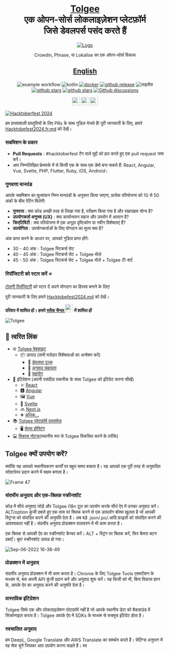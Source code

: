 <h1 align="center" style="border-bottom: none">
    <b>
        <a href="https://tolgee.io">Tolgee</a><br>
    </b>
    एक ओपन-सोर्स लोकलाइज़ेशन प्लेटफ़ॉर्म<br/> जिसे डेवलपर्स पसंद करते हैं
    <br>
</h1>

<div align="center">

[![Logo](https://user-images.githubusercontent.com/18496315/188628892-33fcc282-26f1-4035-8105-95952bd93de9.svg)](https://tolgee.io)

Crowdin, Phrase, या Lokalise का एक ओपन-सोर्स विकल्प

<h2 align="center" style="border-bottom: none">

[**English**](README.md)

</h2>

![example workflow](https://github.com/tolgee/tolgee-platform/actions/workflows/test.yml/badge.svg)
![kotlin](https://img.shields.io/github/languages/top/tolgee/tolgee-platform)
[![docker](https://img.shields.io/docker/v/tolgee/tolgee/latest?label=DockerHub)](https://hub.docker.com/repository/docker/tolgee/tolgee)
[![github release](https://img.shields.io/github/v/release/tolgee/tolgee-platform?label=GitHub%20Release)](https://github.com/tolgee/tolgee-platform/releases/latest)
![लाइसेंस](https://img.shields.io/badge/license-Apache%202%20%2F%20Tolgee%20EL-blue)
[![github stars](https://img.shields.io/github/stars/tolgee/tolgee-js?style=social&label=Tolgee%20JS)](https://github.com/tolgee/tolgee-js)
[![github stars](https://img.shields.io/github/stars/tolgee/tolgee-platform?style=social&label=Tolgee%20Platform)](https://github.com/tolgee/tolgee-platform)
[![Github discussions](https://img.shields.io/github/discussions/tolgee/tolgee-platform)](https://github.com/tolgee/tolgee-platform/discussions)
</div>

<div align="center">

[<img src="https://img.shields.io/badge/-Facebook-424549?style=social&logo=facebook" height=25 />](https://www.facebook.com/Tolgee.i18n)
[<img src="https://img.shields.io/badge/-Twitter-424549?style=social&logo=twitter" height=25 />](https://twitter.com/Tolgee_i18n)
[<img src="https://img.shields.io/badge/-Linkedin-424549?style=social&logo=linkedin" height=25 />](https://www.linkedin.com/company/tolgee)
</div>

[![Hacktoberfest 2024](https://github.com/user-attachments/assets/c25ea58a-4bcf-4cd1-8fb6-e418466a57cf)](./Hacktobefest2024.md)

हम प्रभावशाली प्रस्तुतियों के लिए PRs के साथ गुडिज़ भेजते हैं! पूरी जानकारी के लिए, हमारे [Hacktobefest2024.fr.md](Hacktobefest2024.fr.md) को देखें।

### सबमिशन के प्रकार
- **Pull Requests** : #hacktoberfest टैग वाले मुद्दों को हल करते हुए एक pull request जमा करें।
- आप निम्नलिखित फ्रेमवर्क में से किसी एक के साथ एक डेमो बना सकते हैं: React, Angular, Vue, Svelte, PHP, Flutter, Ruby, iOS, Android।

### गुणवत्ता मानदंड

आपके सबमिशन का मूल्यांकन निम्न मानदंडों के अनुसार किया जाएगा, प्रत्येक परियोजना को 10 से 50 अंकों के बीच रेटिंग मिलेगी:
- **गुणवत्ता** : क्या कोड अच्छी तरह से लिखा गया है, परीक्षण किया गया है और रखरखाव योग्य है?
- **उपयोगकर्ता अनुभव (UX)** : क्या कार्यान्वयन सहज और उपयोग में आसान है?
- **क्रिएटिविटी** : क्या परियोजना में एक अनूठा दृष्टिकोण या नवीन विशेषताएं हैं?
- **उपयोगिता** : उपयोगकर्ताओं के लिए योगदान का मूल्य क्या है?
    
अंक प्राप्त करने के आधार पर, आपको गुडिज़ प्राप्त होंगे:
    
- 30 - 40 अंक : Tolgee स्टिकर्स सेट
- 40 - 45 अंक : Tolgee स्टिकर्स सेट + Tolgee मोज़े
- 45 - 50 अंक : Tolgee स्टिकर्स सेट + Tolgee मोज़े + Tolgee टी-शर्ट

### रिपॉजिटरी को स्टार करें ⭐

[टोलगी रिपॉजिटरी](https://github.com/tolgee/tolgee-platform) को स्टार दें अपने योगदान का हिस्सा बनाने के लिए!

पूरी जानकारी के लिए हमारे [Hacktobefest2024.md](../Hacktobefest2024.md) को देखें।

**परिवार में शामिल हों। हमारे [स्लैक चैनल <img src="https://img.shields.io/badge/-Tolgee कम्युनिटी-424549?style=social&logo=slack" height=25 />](https://join.slack.com/t/tolgeecommunity/shared_invite/zt-195isb5u8-_RcSRgVJfvgsPpOBIok~IQ) में शामिल हों**

![Tolgee](https://user-images.githubusercontent.com/18496315/188632536-3547fd70-755c-4a32-9b1e-fb1afbf84b33.png)

## 🔗 त्वरित लिंक
- 🌐 [Tolgee वेबसाइट](https://tolgee.io)
  - 📦 उत्पाद (सभी मज़ेदार विशेषताओं का अन्वेषण करें)
    - 🔧 [डेवलपर टूल्स](https://tolgee.io/features/dev-tools)
    - 📝 [अनुवाद सहायता](https://tolgee.io/features/translation-assistance)
    - 🤝 [सहयोग](https://tolgee.io/features/collaboration)
- 🔌 इंटिग्रेशन (अपनी पसंदीदा तकनीक के साथ Tolgee को इंटिग्रेट करना सीखें)
  - ⚛️ [React](https://tolgee.io/integrations/react)
  - 🅰️ [Angular](https://tolgee.io/integrations/angular)
  - 🖼 [Vue](https://tolgee.io/integrations/vue)
  - 🧩 [Svelte](https://tolgee.io/integrations/svelte)
  - 🔜 [Next.js](https://tolgee.io/integrations/next)
  - ➕ [अधिक...](https://tolgee.io/integrations/all)
- 📚 [Tolgee प्लेटफ़ॉर्म दस्तावेज़](https://tolgee.io/docs/platform)
  - 🖥️ [सेल्फ होस्टिंग](https://tolgee.io/docs/platform/self_hosting/running_with_docker)
- 💻 [विकास नोट्स](../DEVELOPMENT.md)(स्थानीय रूप से Tolgee विकसित करने के तरीके)

## Tolgee क्यों उपयोग करें?

क्योंकि यह आपको स्थानीयकरण कार्यों पर बहुत समय बचाता है। यह आपको एक पूरी तरह से अनुवादित सॉफ़्टवेयर प्रदान करने में सक्षम बनाता है।

![Frame 47](https://user-images.githubusercontent.com/18496315/188637819-ac4eb02d-7859-4ca8-9807-27818a52782d.png)

### संदर्भीय अनुवाद और एक-क्लिक स्क्रीनशॉट

कोड में सीधे अनुवाद जोड़ें और Tolgee i18n टूल का उपयोग करके सीधे ऐप में उनका अनुवाद करें। ALT/option कुंजी दबाते हुए एक तत्व पर क्लिक करने से एक डायलॉग बॉक्स खुलता है जो आपकी स्ट्रिंग्स को संपादित करने की अनुमति देता है। अब बड़े .json/.po/.आदि फ़ाइलों को संपादित करने की आवश्यकता नहीं है। संदर्भीय अनुवाद प्रोडक्शन वातावरण में भी काम करता है।

एक क्लिक से आपकी ऐप का स्क्रीनशॉट कैप्चर करें। ALT + स्ट्रिंग पर क्लिक करें, फिर कैमरा बटन दबाएँ। बूम! स्क्रीनशॉट उत्पन्न हो गया।

![Sep-06-2022 16-38-49](https://user-images.githubusercontent.com/18496315/188672133-064d2a26-e414-4f5e-ab43-549af8cb2145.gif)

### प्रोडक्शन में अनुवाद

संदर्भीय अनुवाद प्रोडक्शन में भी काम करता है। Chrome के लिए Tolgee Tools एक्सटेंशन के माध्यम से, बस अपनी API कुंजी प्रदान करें और अनुवाद शुरू करें। यह किसी को भी, बिना विकास ज्ञान के, आपके ऐप का अनुवाद करने की अनुमति देता है।

### वास्तविक इंटिग्रेशन

Tolgee सिर्फ एक और लोकलाइज़ेशन प्लेटफ़ॉर्म नहीं है जो आपके स्थानीय डेटा को बैकग्राउंड में सिंक्रोनाइज़ करता है। Tolgee आपके ऐप में SDKs के माध्यम से सचमुच इंटिग्रेट होता है।

### स्वचालित अनुवाद

हम DeepL, Google Translate और AWS Translate का समर्थन करते हैं। सेटिंग्स अनुभाग में वह सेवा चुनें जिसका आप उपयोग करना चाहते हैं। स्व
